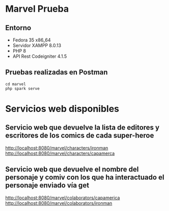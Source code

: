# Marvel Prueba

## Entorno

- Fedora 35 x86_64
- Servidor XAMPP 8.0.13
- PHP 8
- API Rest Codeigniter 4.1.5

## Pruebas realizadas en Postman

	cd marvel
	php spark serve

# Servicios web disponibles

## Servicio web que devuelve la lista de editores y escritores de los comics de cada super-heroe
[http://localhost:8080/marvel/characters/ironman](http://localhost:8080/marvel/characters/ironman)
[http://localhost:8080/marvel/characters/capamerca](http://localhost:8080/marvel/characters/capamerica)

## Servicio web que devuelve el nombre del personaje y comiv con los que ha interactuado el personaje enviado vía get
[http://localhost:8080/marvel/colaborators/capamerica](http://localhost:8080/marvel/colaborators/capamerica)
[http://localhost:8080/marvel/colaborators/ironman](http://localhost:8080/marvel/colaborators/ironman)